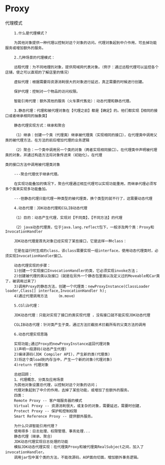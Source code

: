 # Proxy
代理模式


		1.什么是代理模式？
    
		为其他对象提供一种代理以控制对这个对象的访问。代理对象起到中介作用，可去掉功能服务或增加额外的服务。
		
		2.几种场景的代理模式：

		远程代理：为不同地理的对象，提供局域网代表对象。（例子：通过远程代理可以监控各个店铺，使之可以直观的了解店里的情况）

		虚拟代理：根据需要将资源消耗很大的对象进行延迟，真正需要的时候进行创建。

		保护代理：控制对一个物品的访问权限。

		智能引用代理：额外其他的服务（火车票代售处）：动态代理和静态代理。
		
		3.静态代理：代理和被代理对象在【代理之前】都是【确定】的。他们都实现【相同的接口或者继承相同的抽象类】
		
		静态代理实现方式：继承和聚合
		
		（1）继承：创建一个类（代理类）继承被代理类（实现相同的接口），在代理类中调用父类的被代理方法，在方法的前后增加代理的业务逻辑
	
		（2）聚合：一个类中调用另一个类的对象（两者实现相同接口）。在代理类中声明被代理类的对象，并通过构造方法将对象传进来（初始化）。在代理
	
	类的接口方法中调用被代理类对象
	
		---聚合代理优于继承代理。

		在实现功能叠加的情况下，聚合代理通过相互代理可以实现功能重用，而继承代理必须写多个类来实现多功能叠加。

		---但静态代理只能代理一种类型的被代理类，换个类型的就不行了，这需要动态代理
		
		4.动态代理：JDK动态代理和CGLIB动态代理
		
		（1）目的：动态产生代理，实现对【不同类】，【不同方法】的代理
		
		（2）java动态代理类，位于java.lang.reflect包下，一般涉及两个类：Proxy和InvocationHandler

		JDK动态代理是首先对象已经实现了某些接口，它是这样一种class：

		它是在运行时生成的class，该class需要实现一组interface，使用动态代理类时，必须实现InvocationHandler接口。
		
		动态代理实现的步骤：
		1)创建一个实现接口InvocationHandler的类，它必须实现invoke方法；
		2)创建被代理的类以及接口（就是在另外一个静态包里面以及定义过的Moveable和Car类了，被调用过来了）
		3)调用Proxy的静态方法，创建一个代理类：newProxyInstance(ClassLoader loader,Class[] interface,InvocationHandler h);
		4)通过代理调用方法    （m.move）
		
		5.CGlib代理： 
		
		JDK动态代理：只能对实现了接口的类实现代理 ，没有接口就不能实现JDK动态代理
		
		CGLIB动态代理：针对类产生子类，通过方法拦截技术拦截所有的父类方法的调用
		
		6.动态代理实现思路
		
		实现功能;通过Proxy的newProxyInstance返回代理对象
		1)声明一段源码(动态产生代理)
		2)编译源码(JDK Compiler API)，产生新的类(代理类)
		3)将这个类load到内存当中，产生一个新的对象(代理对象)
		4)return 代理对象
		
		总结回顾：
		1、代理概念、分类及应用场景
		为其他对象设置总代理，以控制对这个对象的访问；
		代理对象起到了中介的作用，去掉了某些功能，或增加了些额外的服务。
		四类：
		Remote Proxy -- 客户端服务器的模式
		Virtual Proxy -- 资源消耗很大，或复杂的对象，需要延迟，需要时创建，
		Protect Proxy -- 保护和控制权限
		Smart Reference Proxy -- 提供额外服务。

		为什么只讲智能引用代理？
		使用得多：日志处理、权限管理、事务处理...
		静态代理（继承、聚合）
		JDK动态代理实现日志处理的功能
		模拟JDK动态代理实现：在代理类Proxy和被代理类RealSubject之间，加入了invocationHandler。
		调用jar包中某个类的方法，不能改源码，AOP面向切面，增加额外事务逻辑。
